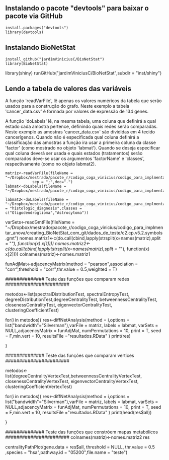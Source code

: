 ## Instalando o pacote "devtools" para baixar o pacote via GitHub
```
install.packages("devtools")
library(devtools)
```
## Instalando BioNetStat
```
install_github("jardimViniciusC/BioNetStat")
library(BioNetStat)
```
library(shiny)
runGitHub("jardimViniciusC/BioNetStat",subdir = "inst/shiny")

## Lendo a tabela de valores das variáveis
A função 'readVarFile', lê apenas os valores numéricos da tabela que serão usados para a construção do grafo. Neste exemplo a tabela 'cancer_data.csv' é formada por valores de expressão de 134 genes.

A função 'doLabels' lê, na mesma tabela, uma coluna que definirá a qual estado cada amostra pertence, definindo quais redes serão comparadas. Neste exemplo as amostras 'cancer_data.csv' são divididas em 4 tecido cancerígenos. Quando não é especificada qual coluna definirá a classificação das amostras a função ira usar a primeira coluna da classe 'factor' (como mostrado no objeto 'labmat'). Quando se deseja especificar qual coluna deverá ser usada e quais estados (tratamentos) serão comparados deve-se usar os argumentos 'factorName' e 'classes', respectivamente (como no objeto labmat2).
```
matriz<-readVarFile(fileName = "~/Dropbox/mestrado/pacote_r/codigo_coga_vinicius/codigo_para_implmentar_anova/creating_BioNetStat_com_git/dados_de_teste/cancer_data.csv",
            sep = ";",dec=".")
labmat<-doLabels(fileName = "~/Dropbox/mestrado/pacote_r/codigo_coga_vinicius/codigo_para_implmentar_anova/creating_BioNetStat_com_git/dados_de_teste/cancer_data.csv")

labmat2<-doLabels(fileName = "~/Dropbox/mestrado/pacote_r/codigo_coga_vinicius/codigo_para_implmentar_anova/creating_BioNetStat_com_git/dados_de_teste/cancer_data.csv",factorName = "histologic_diagnosis",classes = c("Oligodendroglioma","Astrocytoma"))
```
varSets<-readGmtFile(fileName = "~/Dropbox/mestrado/pacote_r/codigo_coga_vinicius/codigo_para_implmentar_anova/creating_BioNetStat_com_git/dados_de_teste/c2.cp.v5.2.symbols.gmt")
nomes.matriz1<-c(do.call(cbind,lapply(strsplit(x=names(matriz),split = "_"), function(x) x[1])))
nomes.matriz2<-c(do.call(cbind,lapply(strsplit(x=names(matriz),split = "_"), function(x) x[2])))
colnames(matriz)<-nomes.matriz1

funAdjMat<-adjacencyMatrix(method = "pearson",association = "corr",threshold = "corr",thr.value = 0.5,weighted = T)

############## Teste das funções que comparam redes #######################

metodos<-list(spectralDistributionTest, spectralEntropyTest, degreeDistributionTest,degreeCentralityTest,
           betweennessCentralityTest, closenessCentralityTest, eigenvectorCentralityTest,
           clusteringCoefficientTest)

for(i in metodos){
  res<-diffNetAnalysis(method = i,options = list("bandwidth"="Silverman"),varFile = matriz,
                labels = labmat, varSets = NULL,adjacencyMatrix = funAdjMat, numPermutations = 10, print = T,
                seed = F,min.vert = 10, resultsFile ="resultados.RData" )
  print(res)

}

############## Teste das funções que comparam vertices #######################

metodos<-list(degreeCentralityVertexTest,betweennessCentralityVertexTest, closenessCentralityVertexTest, eigenvectorCentralityVertexTest,
              clusteringCoefficientVertexTest)

for(i in metodos){
  res<-diffNetAnalysis(method = i,options = list("bandwidth"="Silverman"),varFile = matriz,
                       labels = labmat, varSets = NULL,adjacencyMatrix = funAdjMat, numPermutations = 10, print = T,
                       seed = F,min.vert = 10, resultsFile ="resultados.RData" )
  print(head(res$all))

}

############## Teste das funções que constróem mapas metabólicos #######################
colnames(matriz)<-nomes.matriz2
res

centralityPathPlot(gene.data = res$all, threshold = NULL, thr.value = 0.5 ,species = "hsa",pathway.id = "05200",file.name = "teste")
